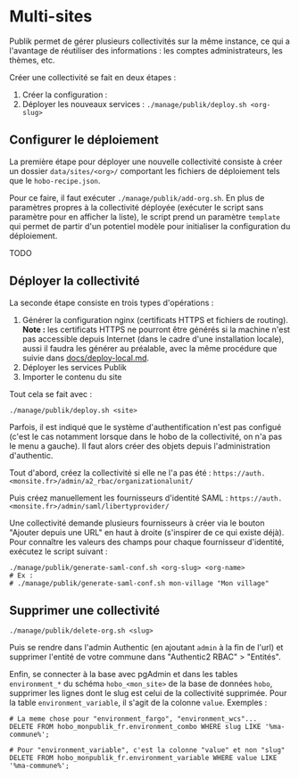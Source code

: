 # Multi-sites

Publik permet de gérer plusieurs collectivités sur la même instance, ce qui a
l'avantage de réutiliser des informations : les comptes administrateurs, les
thèmes, etc.

Créer une collectivité se fait en deux étapes :

1. Créer la configuration : 
2. Déployer les nouveaux services : `./manage/publik/deploy.sh <org-slug>`

## Configurer le déploiement

La première étape pour déployer une nouvelle collectivité consiste à créer un
dossier `data/sites/<org>/` comportant les fichiers de déploiement tels que le
`hobo-recipe.json`.

Pour ce faire, il faut exécuter `./manage/publik/add-org.sh`. En plus de paramètres
propres à la collectivité déployée (exécuter le script sans paramètre pour en
afficher la liste), le script prend un paramètre `template` qui permet de partir
d'un potentiel modèle pour initialiser la configuration du déploiement.

TODO

## Déployer la collectivité

La seconde étape consiste en trois types d'opérations :

1. Générer la configuration nginx (certificats HTTPS et fichiers de routing). **Note :** les certificats HTTPS ne pourront être générés si la machine n'est pas accessible depuis Internet (dans le cadre d'une installation locale), aussi il faudra les générer au préalable, avec la même procédure que suivie dans [docs/deploy-local.md](deploy-local.md).
2. Déployer les services Publik
3. Importer le contenu du site

Tout cela se fait avec :

```
./manage/publik/deploy.sh <site>
```

Parfois, il est indiqué que le système d'authentification n'est pas configué (c'est
le cas notamment lorsque dans le hobo de la collectivité, on n'a pas le menu
a gauche). Il faut alors créer des objets depuis l'administration d'authentic.

Tout d'abord, créez la collectivité si elle ne l'a pas été :
`https://auth.<monsite.fr>/admin/a2_rbac/organizationalunit/`

Puis créez manuellement les fournisseurs d'identité SAML :
`https://auth.<monsite.fr>/admin/saml/libertyprovider/`

Une collectivité demande plusieurs fournisseurs à créer via le bouton "Ajouter
depuis une URL" en haut à droite (s'inspirer de ce qui existe déjà). Pour connaître
les valeurs des champs pour chaque fournisseur d'identité, exécutez le script suivant :

```
./manage/publik/generate-saml-conf.sh <org-slug> <org-name>
# Ex :
# ./manage/publik/generate-saml-conf.sh mon-village "Mon village"
```

## Supprimer une collectivité

```
./manage/publik/delete-org.sh <slug>
```

Puis se rendre dans l'admin Authentic (en ajoutant `admin` à la fin de l'url) et
supprimer l'entité de votre commune dans "Authentic2 RBAC" > "Entités".

Enfin, se connecter à la base avec pgAdmin et dans les tables `environment_*` du
schéma `hobo_<mon_site>` de la base de données `hobo`, supprimer les lignes
dont le slug est celui de la collectivité supprimée. Pour la table `environment_variable`,
il s'agit de la colonne `value`. Exemples :

```
# La meme chose pour "environment_fargo", "environment_wcs"...
DELETE FROM hobo_monpublik_fr.environment_combo WHERE slug LIKE '%ma-commune%';

# Pour "environment_variable", c'est la colonne "value" et non "slug"
DELETE FROM hobo_monpublik_fr.environment_variable WHERE value LIKE '%ma-commune%';
```
